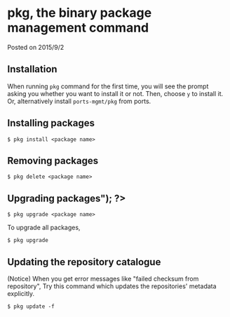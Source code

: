 # pkg, the binary package management command

Posted on 2015/9/2

## Installation

When running `pkg` command for the first time, you will see the prompt
asking you whether you want to install it or not.
Then, choose `y` to install it.
Or, alternatively install `ports-mgmt/pkg` from ports.

## Installing packages

```
$ pkg install <package name>
```

## Removing packages

```
$ pkg delete <package name>
```

## Upgrading packages"); ?>

```
$ pkg upgrade <package name>
```

To upgrade all packages,

```
$ pkg upgrade
```

## Updating the repository catalogue

(Notice) When you get error messages like "failed checksum from repository",
Try this command which updates the repositories' metadata explicitly.

```
$ pkg update -f
```
